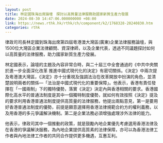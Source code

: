 ```yaml
---
layout: post
title: 林定國珠海出席論壇　探討以高質量法律服務助國家新質生產力發展
date: 2024-08-30 14:47:06.000000000 +08:00
link: https://news.rthk.hk/rthk/ch/component/k2/1768328-20240830.htm
categories: rthk
---
```


律政司司長林定國到珠海出席第四屆粵港澳大灣區(廣東)企業法律服務論壇，與1500位大灣區企業法律顧問、資深律師，以及企業代表，透過不同議題探討如何以高質量的法律服務，助力國家新質生產力發展。

林定國表示，論壇的主題及內容非常合時，與二十屆三中全會通過的《中共中央關於進一步全面深化改革 推進中國式現代化的決定》有密切關係。《決定》中兩次提及粵港澳大灣區，《決定》亦十分重視及強調法治在改革開放中扮演的角色，並清楚說明兩者的關係—「法治是中國式現代化的重要保障」。他表示，香港有責任發揮在「一國兩制」下的獨特優勢，落實《決定》決定內與香港相關的要求。香港國際化高水平的普通法制度是其中一個獨特制度優勢，就如何有效按照《決定》提及的要求利用香港普通法制度提供高質量的法律服務，他提出兩點意見，第一是要用好香港普通法制度的優勢，前提是願意選擇用香港法律規範合約方的權利義務，以及用香港的多元爭議解決機制。第二是企業法務必須增強處理涉外法律的能力。 

他表示，律政司其中一個推動的政策，就是鼓勵內地企業優先考慮選用香港法律及在香港的爭議解決服務，為內地企業提供高質素的法律保障，亦可以為香港法律工作者與內地法律工作者的共同合作提供更多機遇，互惠互利。
